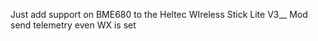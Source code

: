 Just add support on BME680 to the Heltec WIreless Stick Lite V3__
Mod send telemetry even WX is set
